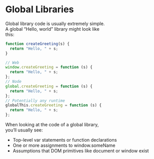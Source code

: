 # Global Libraries  

Global library code is usually extremely simple.  
A global “Hello, world” library might look like  
this:  

```typescript
function createGreeting(s) {
  return "Hello, " + s;
}

// Web
window.createGreeting = function (s) {
  return "Hello, " + s;
};
// Node
global.createGreeting = function (s) {
  return "Hello, " + s;
};
// Potentially any runtime
globalThis.createGreeting = function (s) {
  return "Hello, " + s;
};
```

When looking at the code of a global library,  
you’ll usually see:  
- Top-level var statements or function declarations
- One or more assignments to window.someName
- Assumptions that DOM primitives like document or window exist

